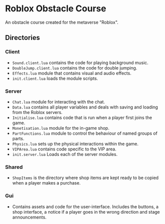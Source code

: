 # Roblox Obstacle Course
An obstacle course created for the metaverse "Roblox".

## Directories
### Client
 - `Sound.client.lua` contains the code for playing background music.
 - `DoubleJump.client.lua` contains the code for double jumping.
 - `Effects.lua` module that contains visual and audio effects.
 - `init.client.lua` loads the module scripts.

### Server
 - `Chat.lua` module for interacting with the chat.
 - `Data.lua` contains all player variables and deals with saving and loading from the Roblox servers.
 - `Initialise.lua` contains code that is run when a player first joins the game.
 - `Monetisation.lua` module for the in-game shop.
 - `PartFunctions.lua` module to control the behaviour of named groups of parts.
 - `Physics.lua` sets up the physical interactions within the game.
 - `VIPArea.lua` contains code specific to the VIP area.
 - `init.server.lua` Loads each of the server modules.

### Shared
 - `ShopItems` is the directory where shop items are kept ready to be copied when a player makes a purchase.

### Gui
 - Contains assets and code for the user-interface. Includes the buttons, a shop interface, a notice if a player goes in the wrong direction and stage announcements.